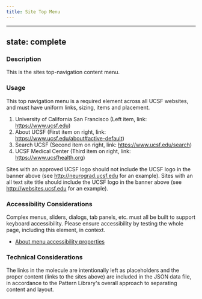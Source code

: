 ```yaml
---
title: Site Top Menu
---
```


---
state: complete
---

### Description
This is the sites top-navigation content menu.

### Usage
This top navigation menu is a required element across all UCSF websites, and must have uniform links, sizing, items and placement.

1. University of California San Francisco (Left item, link: https://www.ucsf.edu)
1. About UCSF (First item on right, link: https://www.ucsf.edu/about#active-default)
1. Search UCSF (Second item on right, link: https://www.ucsf.edu/search)
1. UCSF Medical Center (Third item on right, link: https://www.ucsfhealth.org)

Sites with an approved UCSF logo should not include the UCSF logo in the banner above (see http://neurograd.ucsf.edu for an example). Sites with an all text site title should include the UCSF logo in the banner above (see http://websites.ucsf.edu for an example).

### Accessibility Considerations
Complex menus, sliders, dialogs, tab panels, etc. must all be built to support keyboard accessibility. Please ensure accessibility by testing the whole page, including this element, in context.

* <a href="http://webaim.org/techniques/aria/">About menu accessibility properties</a>

<!-- ### SEO Considerations
This section is left intentionally blank and is for future consideration. -->

### Technical Considerations
The links in the molecule are intentionally left as placeholders and the proper content (links to the sites above) are included in the JSON data file, in accordance to the Pattern Library's overall approach to separating content and layout.
